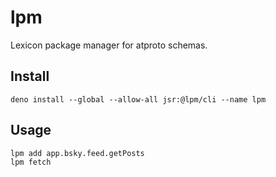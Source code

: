 # lpm

Lexicon package manager for atproto schemas.

## Install

```
deno install --global --allow-all jsr:@lpm/cli --name lpm
```

## Usage

```
lpm add app.bsky.feed.getPosts
lpm fetch
```
